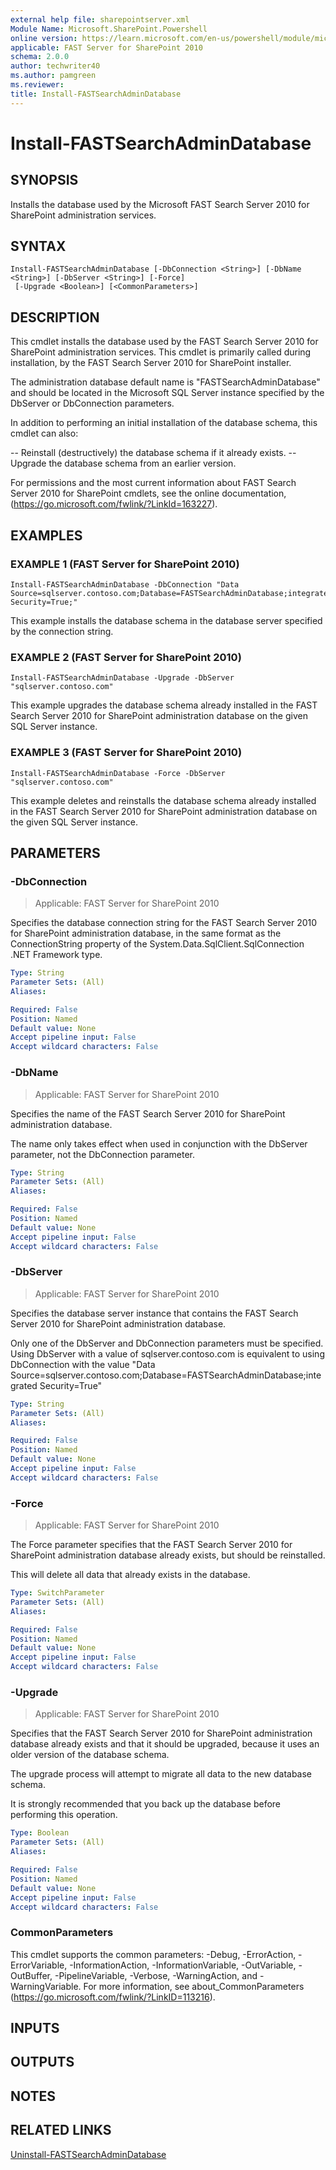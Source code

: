 ```yaml
---
external help file: sharepointserver.xml
Module Name: Microsoft.SharePoint.Powershell
online version: https://learn.microsoft.com/en-us/powershell/module/microsoft.sharepoint.powershell/install-fastsearchadmindatabase
applicable: FAST Server for SharePoint 2010
schema: 2.0.0
author: techwriter40
ms.author: pamgreen
ms.reviewer:
title: Install-FASTSearchAdminDatabase
---
```


# Install-FASTSearchAdminDatabase

## SYNOPSIS
Installs the database used by the Microsoft FAST Search Server 2010 for SharePoint administration services.

## SYNTAX

```
Install-FASTSearchAdminDatabase [-DbConnection <String>] [-DbName <String>] [-DbServer <String>] [-Force]
 [-Upgrade <Boolean>] [<CommonParameters>]
```

## DESCRIPTION
This cmdlet installs the database used by the FAST Search Server 2010 for SharePoint administration services.
This cmdlet is primarily called during installation, by the FAST Search Server 2010 for SharePoint installer.

The administration database default name is "FASTSearchAdminDatabase" and should be located in the Microsoft SQL Server instance specified by the DbServer or DbConnection parameters.

In addition to performing an initial installation of the database schema, this cmdlet can also:

-- Reinstall (destructively) the database schema if it already exists.
-- Upgrade the database schema from an earlier version.

For permissions and the most current information about FAST Search Server 2010 for SharePoint cmdlets, see the online documentation, (https://go.microsoft.com/fwlink/?LinkId=163227).

## EXAMPLES

### EXAMPLE 1 (FAST Server for SharePoint 2010)
```
Install-FASTSearchAdminDatabase -DbConnection "Data Source=sqlserver.contoso.com;Database=FASTSearchAdminDatabase;integrated Security=True;"
```

This example installs the database schema in the database server specified by the connection string.

### EXAMPLE 2 (FAST Server for SharePoint 2010)
```
Install-FASTSearchAdminDatabase -Upgrade -DbServer "sqlserver.contoso.com"
```

This example upgrades the database schema already installed in the FAST Search Server 2010 for SharePoint administration database on the given SQL Server instance.

### EXAMPLE 3 (FAST Server for SharePoint 2010)
```
Install-FASTSearchAdminDatabase -Force -DbServer "sqlserver.contoso.com"
```

This example deletes and reinstalls the database schema already installed in the FAST Search Server 2010 for SharePoint administration database on the given SQL Server instance.

## PARAMETERS

### -DbConnection

> Applicable: FAST Server for SharePoint 2010

Specifies the database connection string for the FAST Search Server 2010 for SharePoint administration database, in the same format as the ConnectionString property of the System.Data.SqlClient.SqlConnection .NET Framework type.

```yaml
Type: String
Parameter Sets: (All)
Aliases:

Required: False
Position: Named
Default value: None
Accept pipeline input: False
Accept wildcard characters: False
```

### -DbName

> Applicable: FAST Server for SharePoint 2010

Specifies the name of the FAST Search Server 2010 for SharePoint administration database.

The name only takes effect when used in conjunction with the DbServer parameter, not the DbConnection parameter.

```yaml
Type: String
Parameter Sets: (All)
Aliases:

Required: False
Position: Named
Default value: None
Accept pipeline input: False
Accept wildcard characters: False
```

### -DbServer

> Applicable: FAST Server for SharePoint 2010

Specifies the database server instance that contains the FAST Search Server 2010 for SharePoint administration database.

Only one of the DbServer and DbConnection parameters must be specified.
Using DbServer with a value of sqlserver.contoso.com is equivalent to using DbConnection with the value "Data Source=sqlserver.contoso.com;Database=FASTSearchAdminDatabase;integrated Security=True"

```yaml
Type: String
Parameter Sets: (All)
Aliases:

Required: False
Position: Named
Default value: None
Accept pipeline input: False
Accept wildcard characters: False
```

### -Force

> Applicable: FAST Server for SharePoint 2010

The Force parameter specifies that the FAST Search Server 2010 for SharePoint administration database already exists, but should be reinstalled.

This will delete all data that already exists in the database.

```yaml
Type: SwitchParameter
Parameter Sets: (All)
Aliases:

Required: False
Position: Named
Default value: None
Accept pipeline input: False
Accept wildcard characters: False
```

### -Upgrade

> Applicable: FAST Server for SharePoint 2010

Specifies that the FAST Search Server 2010 for SharePoint administration database already exists and that it should be upgraded, because it uses an older version of the database schema.

The upgrade process will attempt to migrate all data to the new database schema.

It is strongly recommended that you back up the database before performing this operation.

```yaml
Type: Boolean
Parameter Sets: (All)
Aliases:

Required: False
Position: Named
Default value: None
Accept pipeline input: False
Accept wildcard characters: False
```

### CommonParameters
This cmdlet supports the common parameters: -Debug, -ErrorAction, -ErrorVariable, -InformationAction, -InformationVariable, -OutVariable, -OutBuffer, -PipelineVariable, -Verbose, -WarningAction, and -WarningVariable. For more information, see about_CommonParameters (https://go.microsoft.com/fwlink/?LinkID=113216).

## INPUTS

## OUTPUTS

## NOTES

## RELATED LINKS

[Uninstall-FASTSearchAdminDatabase](Uninstall-FASTSearchAdminDatabase.md)
